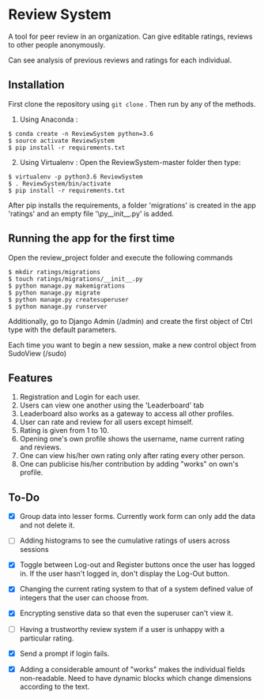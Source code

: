 # Review System
A tool for peer review in an organization.
Can give editable ratings, reviews to other people anonymously.

Can see analysis of previous reviews and ratings for each individual.

## Installation
First clone the repository using ```git clone``` . Then run by any of the methods.

1. Using Anaconda :

```
$ conda create -n ReviewSystem python=3.6
$ source activate ReviewSystem
$ pip install -r requirements.txt
```


2. Using Virtualenv :
Open the ReviewSystem-master folder then type:
```
$ virtualenv -p python3.6 ReviewSystem
$ . ReviewSystem/bin/activate
$ pip install -r requirements.txt
```

After pip installs the requirements, a folder 'migrations' is created in the app 'ratings' and an empty file '\py__init__.py' is added. 

## Running the app for the first time

Open the review_project folder and execute the following commands 

```
$ mkdir ratings/migrations
$ touch ratings/migrations/__init__.py
$ python manage.py makemigrations
$ python manage.py migrate
$ python manage.py createsuperuser
$ python manage.py runserver
```

Additionally, go to Django Admin (/admin) and create the first object of Ctrl type with the default parameters.

Each time you want to begin a new session, make a new control object from SudoView (/sudo)  

## Features

1. Registration and Login for each user.
2. Users can view one another using the 'Leaderboard' tab
3. Leaderboard also works as a gateway to access all other profiles.
4. User can rate and review for all users except himself.
5. Rating is given from 1 to 10.
6. Opening one's own profile shows the username, name current rating and reviews.
7. One can view his/her own rating only after rating every other person.
8. One can publicise his/her contribution by adding "works" on own's profile.


## To-Do

- [x] Group data into lesser forms. Currently work form can only add the data and not delete it.

- [ ] Adding histograms to see the cumulative ratings of users across sessions

- [x] Toggle between Log-out and Register buttons once the user has logged in. If the user hasn't logged in, don't display the Log-Out button.

- [x] Changing the current rating system to that of a system defined value of integers that the user can choose from.

- [x] Encrypting senstive data so that even the superuser can't view it.

- [ ] Having a trustworthy review system if a user is unhappy with a particular rating.

- [x] Send a prompt if login fails.

- [x] Adding a considerable amount of "works" makes the individual fields non-readable. Need to have dynamic blocks which change dimensions according to the text.
